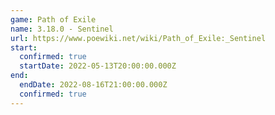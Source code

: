 ```yaml
---
game: Path of Exile
name: 3.18.0 - Sentinel
url: https://www.poewiki.net/wiki/Path_of_Exile:_Sentinel
start:
  confirmed: true
  startDate: 2022-05-13T20:00:00.000Z
end:
  endDate: 2022-08-16T21:00:00.000Z
  confirmed: true
---
```

